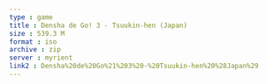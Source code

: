 ```yaml
---
type : game
title : Densha de Go! 3 - Tsuukin-hen (Japan)
size : 539.3 M
format : iso
archive : zip
server : myrient
link2 : Densha%20de%20Go%21%203%20-%20Tsuukin-hen%20%28Japan%29
---
```

